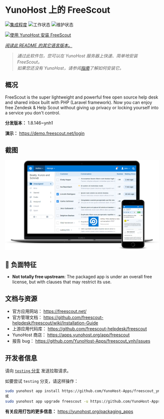 <!--
注意：此 README 由 <https://github.com/YunoHost/apps/tree/master/tools/readme_generator> 自动生成
请勿手动编辑。
-->

# YunoHost 上的 FreeScout

[![集成程度](https://dash.yunohost.org/integration/freescout.svg)](https://ci-apps.yunohost.org/ci/apps/freescout/) ![工作状态](https://ci-apps.yunohost.org/ci/badges/freescout.status.svg) ![维护状态](https://ci-apps.yunohost.org/ci/badges/freescout.maintain.svg)

[![使用 YunoHost 安装 FreeScout](https://install-app.yunohost.org/install-with-yunohost.svg)](https://install-app.yunohost.org/?app=freescout)

*[阅读此 README 的其它语言版本。](./ALL_README.md)*

> *通过此软件包，您可以在 YunoHost 服务器上快速、简单地安装 FreeScout。*  
> *如果您还没有 YunoHost，请参阅[指南](https://yunohost.org/install)了解如何安装它。*

## 概况

FreeScout is the super lightweight and powerful free open source help desk and shared inbox built with PHP (Laravel framework). Now you can enjoy free Zendesk & Help Scout without giving up privacy or locking yourself into a service you don't control.

**分发版本：** 1.8.146~ynh1

**演示：** <https://demo.freescout.net/login>

## 截图

![FreeScout 的截图](./doc/screenshots/screenshot.png)

## :red_circle: 负面特征

- **Not totally free upstream**: The packaged app is under an overall free license, but with clauses that may restrict its use.

## 文档与资源

- 官方应用网站： <https://freescout.net/>
- 官方管理文档： <https://github.com/freescout-helpdesk/freescout/wiki/Installation-Guide>
- 上游应用代码库： <https://github.com/freescout-helpdesk/freescout>
- YunoHost 商店： <https://apps.yunohost.org/app/freescout>
- 报告 bug： <https://github.com/YunoHost-Apps/freescout_ynh/issues>

## 开发者信息

请向 [`testing` 分支](https://github.com/YunoHost-Apps/freescout_ynh/tree/testing) 发送拉取请求。

如要尝试 `testing` 分支，请这样操作：

```bash
sudo yunohost app install https://github.com/YunoHost-Apps/freescout_ynh/tree/testing --debug
或
sudo yunohost app upgrade freescout -u https://github.com/YunoHost-Apps/freescout_ynh/tree/testing --debug
```

**有关应用打包的更多信息：** <https://yunohost.org/packaging_apps>
